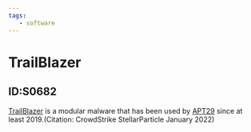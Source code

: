 ```yaml
---
tags:
   - software
---
```

# TrailBlazer
## ID:S0682
[TrailBlazer](/mitre/software/S0682) is a modular malware that has been used by [APT29](/mitre/groups/G0016) since at least 2019.(Citation: CrowdStrike StellarParticle January 2022)
